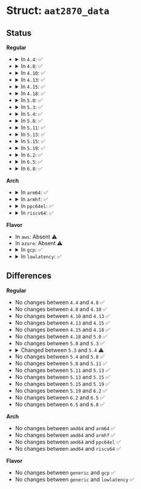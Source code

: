 # Struct: <code>aat2870_data</code>

## Status
<b>Regular</b>
<ul>
<li>
<details>
<summary>In <code>4.4</code>: ✅</summary>

```c
struct aat2870_data {
    struct device *dev;
    struct i2c_client *client;
    struct mutex io_lock;
    struct aat2870_register *reg_cache;
    int en_pin;
    bool is_enable;
    int (*init)(struct aat2870_data *);
    void (*uninit)(struct aat2870_data *);
    int (*read)(struct aat2870_data *, u8, u8 *);
    int (*write)(struct aat2870_data *, u8, u8);
    int (*update)(struct aat2870_data *, u8, u8, u8);
    struct dentry *dentry_root;
    struct dentry *dentry_reg;
};
```
</details>
</li>
<li>
<details>
<summary>In <code>4.8</code>: ✅</summary>

```c
struct aat2870_data {
    struct device *dev;
    struct i2c_client *client;
    struct mutex io_lock;
    struct aat2870_register *reg_cache;
    int en_pin;
    bool is_enable;
    int (*init)(struct aat2870_data *);
    void (*uninit)(struct aat2870_data *);
    int (*read)(struct aat2870_data *, u8, u8 *);
    int (*write)(struct aat2870_data *, u8, u8);
    int (*update)(struct aat2870_data *, u8, u8, u8);
    struct dentry *dentry_root;
    struct dentry *dentry_reg;
};
```
</details>
</li>
<li>
<details>
<summary>In <code>4.10</code>: ✅</summary>

```c
struct aat2870_data {
    struct device *dev;
    struct i2c_client *client;
    struct mutex io_lock;
    struct aat2870_register *reg_cache;
    int en_pin;
    bool is_enable;
    int (*init)(struct aat2870_data *);
    void (*uninit)(struct aat2870_data *);
    int (*read)(struct aat2870_data *, u8, u8 *);
    int (*write)(struct aat2870_data *, u8, u8);
    int (*update)(struct aat2870_data *, u8, u8, u8);
    struct dentry *dentry_root;
    struct dentry *dentry_reg;
};
```
</details>
</li>
<li>
<details>
<summary>In <code>4.13</code>: ✅</summary>

```c
struct aat2870_data {
    struct device *dev;
    struct i2c_client *client;
    struct mutex io_lock;
    struct aat2870_register *reg_cache;
    int en_pin;
    bool is_enable;
    int (*init)(struct aat2870_data *);
    void (*uninit)(struct aat2870_data *);
    int (*read)(struct aat2870_data *, u8, u8 *);
    int (*write)(struct aat2870_data *, u8, u8);
    int (*update)(struct aat2870_data *, u8, u8, u8);
    struct dentry *dentry_root;
    struct dentry *dentry_reg;
};
```
</details>
</li>
<li>
<details>
<summary>In <code>4.15</code>: ✅</summary>

```c
struct aat2870_data {
    struct device *dev;
    struct i2c_client *client;
    struct mutex io_lock;
    struct aat2870_register *reg_cache;
    int en_pin;
    bool is_enable;
    int (*init)(struct aat2870_data *);
    void (*uninit)(struct aat2870_data *);
    int (*read)(struct aat2870_data *, u8, u8 *);
    int (*write)(struct aat2870_data *, u8, u8);
    int (*update)(struct aat2870_data *, u8, u8, u8);
    struct dentry *dentry_root;
    struct dentry *dentry_reg;
};
```
</details>
</li>
<li>
<details>
<summary>In <code>4.18</code>: ✅</summary>

```c
struct aat2870_data {
    struct device *dev;
    struct i2c_client *client;
    struct mutex io_lock;
    struct aat2870_register *reg_cache;
    int en_pin;
    bool is_enable;
    int (*init)(struct aat2870_data *);
    void (*uninit)(struct aat2870_data *);
    int (*read)(struct aat2870_data *, u8, u8 *);
    int (*write)(struct aat2870_data *, u8, u8);
    int (*update)(struct aat2870_data *, u8, u8, u8);
    struct dentry *dentry_root;
    struct dentry *dentry_reg;
};
```
</details>
</li>
<li>
<details>
<summary>In <code>5.0</code>: ✅</summary>

```c
struct aat2870_data {
    struct device *dev;
    struct i2c_client *client;
    struct mutex io_lock;
    struct aat2870_register *reg_cache;
    int en_pin;
    bool is_enable;
    int (*init)(struct aat2870_data *);
    void (*uninit)(struct aat2870_data *);
    int (*read)(struct aat2870_data *, u8, u8 *);
    int (*write)(struct aat2870_data *, u8, u8);
    int (*update)(struct aat2870_data *, u8, u8, u8);
    struct dentry *dentry_root;
    struct dentry *dentry_reg;
};
```
</details>
</li>
<li>
<details>
<summary>In <code>5.3</code>: ✅</summary>

```c
struct aat2870_data {
    struct device *dev;
    struct i2c_client *client;
    struct mutex io_lock;
    struct aat2870_register *reg_cache;
    int en_pin;
    bool is_enable;
    int (*init)(struct aat2870_data *);
    void (*uninit)(struct aat2870_data *);
    int (*read)(struct aat2870_data *, u8, u8 *);
    int (*write)(struct aat2870_data *, u8, u8);
    int (*update)(struct aat2870_data *, u8, u8, u8);
    struct dentry *dentry_root;
    struct dentry *dentry_reg;
};
```
</details>
</li>
<li>
<details>
<summary>In <code>5.4</code>: ✅</summary>

```c
struct aat2870_data {
    struct device *dev;
    struct i2c_client *client;
    struct mutex io_lock;
    struct aat2870_register *reg_cache;
    int en_pin;
    bool is_enable;
    int (*init)(struct aat2870_data *);
    void (*uninit)(struct aat2870_data *);
    int (*read)(struct aat2870_data *, u8, u8 *);
    int (*write)(struct aat2870_data *, u8, u8);
    int (*update)(struct aat2870_data *, u8, u8, u8);
    struct dentry *dentry_root;
};
```
</details>
</li>
<li>
<details>
<summary>In <code>5.8</code>: ✅</summary>

```c
struct aat2870_data {
    struct device *dev;
    struct i2c_client *client;
    struct mutex io_lock;
    struct aat2870_register *reg_cache;
    int en_pin;
    bool is_enable;
    int (*init)(struct aat2870_data *);
    void (*uninit)(struct aat2870_data *);
    int (*read)(struct aat2870_data *, u8, u8 *);
    int (*write)(struct aat2870_data *, u8, u8);
    int (*update)(struct aat2870_data *, u8, u8, u8);
    struct dentry *dentry_root;
};
```
</details>
</li>
<li>
<details>
<summary>In <code>5.11</code>: ✅</summary>

```c
struct aat2870_data {
    struct device *dev;
    struct i2c_client *client;
    struct mutex io_lock;
    struct aat2870_register *reg_cache;
    int en_pin;
    bool is_enable;
    int (*init)(struct aat2870_data *);
    void (*uninit)(struct aat2870_data *);
    int (*read)(struct aat2870_data *, u8, u8 *);
    int (*write)(struct aat2870_data *, u8, u8);
    int (*update)(struct aat2870_data *, u8, u8, u8);
    struct dentry *dentry_root;
};
```
</details>
</li>
<li>
<details>
<summary>In <code>5.13</code>: ✅</summary>

```c
struct aat2870_data {
    struct device *dev;
    struct i2c_client *client;
    struct mutex io_lock;
    struct aat2870_register *reg_cache;
    int en_pin;
    bool is_enable;
    int (*init)(struct aat2870_data *);
    void (*uninit)(struct aat2870_data *);
    int (*read)(struct aat2870_data *, u8, u8 *);
    int (*write)(struct aat2870_data *, u8, u8);
    int (*update)(struct aat2870_data *, u8, u8, u8);
    struct dentry *dentry_root;
};
```
</details>
</li>
<li>
<details>
<summary>In <code>5.15</code>: ✅</summary>

```c
struct aat2870_data {
    struct device *dev;
    struct i2c_client *client;
    struct mutex io_lock;
    struct aat2870_register *reg_cache;
    int en_pin;
    bool is_enable;
    int (*init)(struct aat2870_data *);
    void (*uninit)(struct aat2870_data *);
    int (*read)(struct aat2870_data *, u8, u8 *);
    int (*write)(struct aat2870_data *, u8, u8);
    int (*update)(struct aat2870_data *, u8, u8, u8);
    struct dentry *dentry_root;
};
```
</details>
</li>
<li>
<details>
<summary>In <code>5.19</code>: ✅</summary>

```c
struct aat2870_data {
    struct device *dev;
    struct i2c_client *client;
    struct mutex io_lock;
    struct aat2870_register *reg_cache;
    int en_pin;
    bool is_enable;
    int (*init)(struct aat2870_data *);
    void (*uninit)(struct aat2870_data *);
    int (*read)(struct aat2870_data *, u8, u8 *);
    int (*write)(struct aat2870_data *, u8, u8);
    int (*update)(struct aat2870_data *, u8, u8, u8);
    struct dentry *dentry_root;
};
```
</details>
</li>
<li>
<details>
<summary>In <code>6.2</code>: ✅</summary>

```c
struct aat2870_data {
    struct device *dev;
    struct i2c_client *client;
    struct mutex io_lock;
    struct aat2870_register *reg_cache;
    int en_pin;
    bool is_enable;
    int (*init)(struct aat2870_data *);
    void (*uninit)(struct aat2870_data *);
    int (*read)(struct aat2870_data *, u8, u8 *);
    int (*write)(struct aat2870_data *, u8, u8);
    int (*update)(struct aat2870_data *, u8, u8, u8);
    struct dentry *dentry_root;
};
```
</details>
</li>
<li>
<details>
<summary>In <code>6.5</code>: ✅</summary>

```c
struct aat2870_data {
    struct device *dev;
    struct i2c_client *client;
    struct mutex io_lock;
    struct aat2870_register *reg_cache;
    int en_pin;
    bool is_enable;
    int (*init)(struct aat2870_data *);
    void (*uninit)(struct aat2870_data *);
    int (*read)(struct aat2870_data *, u8, u8 *);
    int (*write)(struct aat2870_data *, u8, u8);
    int (*update)(struct aat2870_data *, u8, u8, u8);
    struct dentry *dentry_root;
};
```
</details>
</li>
<li>
<details>
<summary>In <code>6.8</code>: ✅</summary>

```c
struct aat2870_data {
    struct device *dev;
    struct i2c_client *client;
    struct mutex io_lock;
    struct aat2870_register *reg_cache;
    int en_pin;
    bool is_enable;
    int (*init)(struct aat2870_data *);
    void (*uninit)(struct aat2870_data *);
    int (*read)(struct aat2870_data *, u8, u8 *);
    int (*write)(struct aat2870_data *, u8, u8);
    int (*update)(struct aat2870_data *, u8, u8, u8);
    struct dentry *dentry_root;
};
```
</details>
</li>
</ul>
<b>Arch</b>
<ul>
<li>
<details>
<summary>In <code>arm64</code>: ✅</summary>

```c
struct aat2870_data {
    struct device *dev;
    struct i2c_client *client;
    struct mutex io_lock;
    struct aat2870_register *reg_cache;
    int en_pin;
    bool is_enable;
    int (*init)(struct aat2870_data *);
    void (*uninit)(struct aat2870_data *);
    int (*read)(struct aat2870_data *, u8, u8 *);
    int (*write)(struct aat2870_data *, u8, u8);
    int (*update)(struct aat2870_data *, u8, u8, u8);
    struct dentry *dentry_root;
};
```
</details>
</li>
<li>
<details>
<summary>In <code>armhf</code>: ✅</summary>

```c
struct aat2870_data {
    struct device *dev;
    struct i2c_client *client;
    struct mutex io_lock;
    struct aat2870_register *reg_cache;
    int en_pin;
    bool is_enable;
    int (*init)(struct aat2870_data *);
    void (*uninit)(struct aat2870_data *);
    int (*read)(struct aat2870_data *, u8, u8 *);
    int (*write)(struct aat2870_data *, u8, u8);
    int (*update)(struct aat2870_data *, u8, u8, u8);
    struct dentry *dentry_root;
};
```
</details>
</li>
<li>
<details>
<summary>In <code>ppc64el</code>: ✅</summary>

```c
struct aat2870_data {
    struct device *dev;
    struct i2c_client *client;
    struct mutex io_lock;
    struct aat2870_register *reg_cache;
    int en_pin;
    bool is_enable;
    int (*init)(struct aat2870_data *);
    void (*uninit)(struct aat2870_data *);
    int (*read)(struct aat2870_data *, u8, u8 *);
    int (*write)(struct aat2870_data *, u8, u8);
    int (*update)(struct aat2870_data *, u8, u8, u8);
    struct dentry *dentry_root;
};
```
</details>
</li>
<li>
<details>
<summary>In <code>riscv64</code>: ✅</summary>

```c
struct aat2870_data {
    struct device *dev;
    struct i2c_client *client;
    struct mutex io_lock;
    struct aat2870_register *reg_cache;
    int en_pin;
    bool is_enable;
    int (*init)(struct aat2870_data *);
    void (*uninit)(struct aat2870_data *);
    int (*read)(struct aat2870_data *, u8, u8 *);
    int (*write)(struct aat2870_data *, u8, u8);
    int (*update)(struct aat2870_data *, u8, u8, u8);
    struct dentry *dentry_root;
};
```
</details>
</li>
</ul>
<b>Flavor</b>
<ul>
<li>
In <code>aws</code>: Absent ⚠️
</li>
<li>
In <code>azure</code>: Absent ⚠️
</li>
<li>
<details>
<summary>In <code>gcp</code>: ✅</summary>

```c
struct aat2870_data {
    struct device *dev;
    struct i2c_client *client;
    struct mutex io_lock;
    struct aat2870_register *reg_cache;
    int en_pin;
    bool is_enable;
    int (*init)(struct aat2870_data *);
    void (*uninit)(struct aat2870_data *);
    int (*read)(struct aat2870_data *, u8, u8 *);
    int (*write)(struct aat2870_data *, u8, u8);
    int (*update)(struct aat2870_data *, u8, u8, u8);
    struct dentry *dentry_root;
};
```
</details>
</li>
<li>
<details>
<summary>In <code>lowlatency</code>: ✅</summary>

```c
struct aat2870_data {
    struct device *dev;
    struct i2c_client *client;
    struct mutex io_lock;
    struct aat2870_register *reg_cache;
    int en_pin;
    bool is_enable;
    int (*init)(struct aat2870_data *);
    void (*uninit)(struct aat2870_data *);
    int (*read)(struct aat2870_data *, u8, u8 *);
    int (*write)(struct aat2870_data *, u8, u8);
    int (*update)(struct aat2870_data *, u8, u8, u8);
    struct dentry *dentry_root;
};
```
</details>
</li>
</ul>

## Differences
<b>Regular</b>
<ul>
<li>
No changes between <code>4.4</code> and <code>4.8</code> ✅
</li>
<li>
No changes between <code>4.8</code> and <code>4.10</code> ✅
</li>
<li>
No changes between <code>4.10</code> and <code>4.13</code> ✅
</li>
<li>
No changes between <code>4.13</code> and <code>4.15</code> ✅
</li>
<li>
No changes between <code>4.15</code> and <code>4.18</code> ✅
</li>
<li>
No changes between <code>4.18</code> and <code>5.0</code> ✅
</li>
<li>
No changes between <code>5.0</code> and <code>5.3</code> ✅
</li>
<li>
<details>
<summary>Changed between <code>5.3</code> and <code>5.4</code> ⚠️</summary>
<ul>
<li>
<b>Field removed. </b>
<code>struct dentry *dentry_reg</code>
</li>
</ul>
</details>
</li>
<li>
No changes between <code>5.4</code> and <code>5.8</code> ✅
</li>
<li>
No changes between <code>5.8</code> and <code>5.11</code> ✅
</li>
<li>
No changes between <code>5.11</code> and <code>5.13</code> ✅
</li>
<li>
No changes between <code>5.13</code> and <code>5.15</code> ✅
</li>
<li>
No changes between <code>5.15</code> and <code>5.19</code> ✅
</li>
<li>
No changes between <code>5.19</code> and <code>6.2</code> ✅
</li>
<li>
No changes between <code>6.2</code> and <code>6.5</code> ✅
</li>
<li>
No changes between <code>6.5</code> and <code>6.8</code> ✅
</li>
</ul>
<b>Arch</b>
<ul>
<li>
No changes between <code>amd64</code> and <code>arm64</code> ✅
</li>
<li>
No changes between <code>amd64</code> and <code>armhf</code> ✅
</li>
<li>
No changes between <code>amd64</code> and <code>ppc64el</code> ✅
</li>
<li>
No changes between <code>amd64</code> and <code>riscv64</code> ✅
</li>
</ul>
<b>Flavor</b>
<ul>
<li>
No changes between <code>generic</code> and <code>gcp</code> ✅
</li>
<li>
No changes between <code>generic</code> and <code>lowlatency</code> ✅
</li>
</ul>
